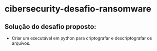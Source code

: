 # cibersecurity-desafio-ransomware
## Solução do desafio proposto:
- Criar um executável em python para criptografar e descriptografar os arquivos.
